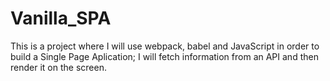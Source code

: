 # Vanilla_SPA
This is a project where I will use webpack, babel and JavaScript in order to build a Single Page Aplication; I will fetch information from an API and then render it on the screen.
